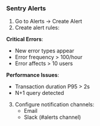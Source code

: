 ### Sentry Alerts

1. Go to Alerts → Create Alert
2. Create alert rules:

**Critical Errors**:

- New error types appear
- Error frequency > 100/hour
- Error affects > 10 users

**Performance Issues**:

- Transaction duration P95 > 2s
- N+1 query detected

3. Configure notification channels:
   - Email
   - Slack (#alerts channel)
